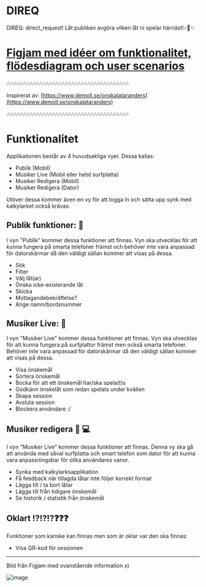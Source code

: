 # DIREQ

DIREQ: direct_request! Låt publiken avgöra vilken låt ni spelar härnäst!🎶🎉✨

# [Figjam med idéer om funktionalitet, flödesdiagram och user scenarios](https://www.figma.com/board/quZ5O9BUbecfrgayWHqxO9/direq?node-id=2-179&t=45BrxA5xuUB6XvIK-1)

🎶🎶🎶🎶🎶🎶🎶🎶🎶🎶🎶🎶🎶🎶🎶🎶🎶🎶🎶🎶🎶🎶🎶🎶🎶🎶🎶🎶🎶🎶🎶🎶🎶🎶🎶🎶🎶🎶

Inspirerat av: [https://www.demoll.se/onskalataranders](https://www.demoll.se/onskalataranders)

🎶🎶🎶🎶🎶🎶🎶🎶🎶🎶🎶🎶🎶🎶🎶🎶🎶🎶🎶🎶🎶🎶🎶🎶🎶🎶🎶🎶🎶🎶🎶🎶🎶🎶🎶🎶🎶🎶
# Funktionalitet

Applikationen består av 4 huvudsakliga vyer. Dessa kallas:
  - Publik (Mobil)
  - Musiker Live (Mobil eller helst surfplatta)
  - Musiker Redigera (Mobil)
  - Musiker Redigera (Dator)

Utöver dessa kommer även en vy för att logga in och sätta upp synk med kalkylarket också krävas.

## Publik funktioner: 📲
I vyn "Publik" kommer dessa funktioner att finnas. Vyn ska utvecklas för att kunna fungera på smarta telefoner främst och behöver inte vara anpassad för datorskärmar då den väldigt sällan kommer att visas på dessa.
  - Sök
  - Filter
  - Välj låt(ar)
  - Önska icke-existerande låt
  - Skicka
  - Mottagandebekräftelse?
  - Ange namn/bordsnummer

## Musiker Live: 📲
I vyn "Musiker Live" kommer dessa funktioner att finnas. Vyn ska utvecklas för att kunna fungera på surfplattor främst men också smarta telefoner. Behöver inte vara anpassad för datorskärmar då den väldigt sällan kommer att visas på dessa.
  - Visa önskemål
  - Sortera önskemål
  - Bocka för att ett önskemål har/ska spela(t)s
  - Godkänn önskelåt som redan spelats under kvällen
  - Skapa session
  - Avsluta session
  - Blockera användare :/

## Musiker redigera 📲 💻
I vyn "Musiker Live" kommer dessa funktioner att finnas. Denna vy ska gå att använda med såval surfplatta och smart telefon som dator för att kunna vara anpassningsbar för olika användares vanor.
  - Synka med kalkylarksapplikation
  - Få feedback när tillagda låtar inte följer korrekt format
  - Lägga till / ta bort låtar
  - Lägga till från tidigare önskemål
  - Se historik / statistik från önskemål


## Oklart ⁉⁉⁉❓❓❓
Funktioner som kanske kan finnas men som är oklar var den ska finnas:
  - Visa QR-kod för sessionen

---

Bild från Figjam med ovanstående information x)

![image](https://github.com/user-attachments/assets/86e44242-d59d-4454-b05a-ce8c659d6268)
